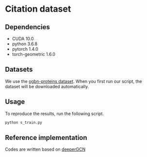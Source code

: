 # Citation dataset

## Dependencies
- CUDA 10.0
- python 3.6.8
- pytorch 1.4.0
- torch-geometric 1.6.0

## Datasets
We use the [ogbn-proteins dataset](https://ogb.stanford.edu/docs/nodeprop/).
When you first run our script, the dataset will be downloaded automatically.

## Usage
To reproduce the results, run the following script.
```sh
python s_train.py
```

## Reference implementation
Codes are written based on [deeperGCN](https://github.com/lightaime/deep_gcns_torch)
